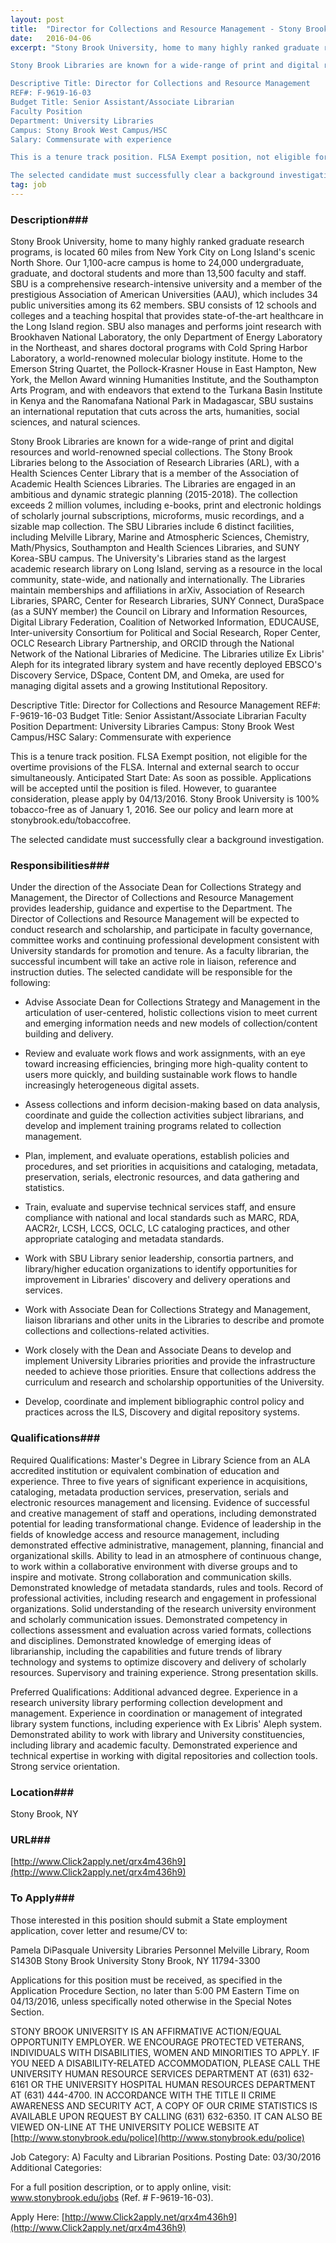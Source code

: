 ```yaml
---
layout: post
title:  "Director for Collections and Resource Management - Stony Brook University"
date:   2016-04-06
excerpt: "Stony Brook University, home to many highly ranked graduate research programs, is located 60 miles from New York City on Long Island's scenic North Shore. Our 1,100-acre campus is home to 24,000 undergraduate, graduate, and doctoral students and more than 13,500 faculty and staff. SBU is a comprehensive research-intensive university and a member of the prestigious Association of American Universities (AAU), which includes 34 public universities among its 62 members. SBU consists of 12 schools and colleges and a teaching hospital that provides state-of-the-art healthcare in the Long Island region. SBU also manages and performs joint research with Brookhaven National Laboratory, the only Department of Energy Laboratory in the Northeast, and shares doctoral programs with Cold Spring Harbor Laboratory, a world-renowned molecular biology institute. Home to the Emerson String Quartet, the Pollock-Krasner House in East Hampton, New York, the Mellon Award winning Humanities Institute, and the Southampton Arts Program, and with endeavors that extend to the Turkana Basin Institute in Kenya and the Ranomafana National Park in Madagascar, SBU sustains an international reputation that cuts across the arts, humanities, social sciences, and natural sciences.

Stony Brook Libraries are known for a wide-range of print and digital resources and world-renowned special collections. The Stony Brook Libraries belong to the Association of Research Libraries (ARL), with a Health Sciences Center Library that is a member of the Association of Academic Health Sciences Libraries. The Libraries are engaged in an ambitious and dynamic strategic planning (2015-2018). The collection exceeds 2 million volumes, including e-books, print and electronic holdings of scholarly journal subscriptions, microforms, music recordings, and a sizable map collection. The SBU Libraries include 6 distinct facilities, including Melville Library, Marine and Atmospheric Sciences, Chemistry, Math/Physics, Southampton and Health Sciences Libraries, and SUNY Korea-SBU campus. The University's Libraries stand as the largest academic research library on Long Island, serving as a resource in the local community, state-wide, and nationally and internationally. The Libraries maintain memberships and affiliations in arXiv, Association of Research Libraries, SPARC, Center for Research Libraries, SUNY Connect, DuraSpace (as a SUNY member) the Council on Library and Information Resources, Digital Library Federation, Coalition of Networked Information, EDUCAUSE, Inter-university Consortium for Political and Social Research, Roper Center, OCLC Research Library Partnership, and ORCID through the National Network of the National Libraries of Medicine. The Libraries utilize Ex Libris' Aleph for its integrated library system and have recently deployed EBSCO's Discovery Service, DSpace, Content DM, and Omeka, are used for managing digital assets and a growing Institutional Repository.

Descriptive Title: Director for Collections and Resource Management
REF#: F-9619-16-03
Budget Title: Senior Assistant/Associate Librarian
Faculty Position
Department: University Libraries
Campus: Stony Brook West Campus/HSC
Salary: Commensurate with experience

This is a tenure track position. FLSA Exempt position, not eligible for the overtime provisions of the FLSA. Internal and external search to occur simultaneously. Anticipated Start Date: As soon as possible. Applications will be accepted until the position is filed. However, to guarantee consideration, please apply by 04/13/2016. Stony Brook University is 100% tobacco-free as of January 1, 2016. See our policy and learn more at stonybrook.edu/tobaccofree.

The selected candidate must successfully clear a background investigation."
tag: job
---
```


### Description###

Stony Brook University, home to many highly ranked graduate research programs, is located 60 miles from New York City on Long Island's scenic North Shore. Our 1,100-acre campus is home to 24,000 undergraduate, graduate, and doctoral students and more than 13,500 faculty and staff. SBU is a comprehensive research-intensive university and a member of the prestigious Association of American Universities (AAU), which includes 34 public universities among its 62 members. SBU consists of 12 schools and colleges and a teaching hospital that provides state-of-the-art healthcare in the Long Island region. SBU also manages and performs joint research with Brookhaven National Laboratory, the only Department of Energy Laboratory in the Northeast, and shares doctoral programs with Cold Spring Harbor Laboratory, a world-renowned molecular biology institute. Home to the Emerson String Quartet, the Pollock-Krasner House in East Hampton, New York, the Mellon Award winning Humanities Institute, and the Southampton Arts Program, and with endeavors that extend to the Turkana Basin Institute in Kenya and the Ranomafana National Park in Madagascar, SBU sustains an international reputation that cuts across the arts, humanities, social sciences, and natural sciences.

Stony Brook Libraries are known for a wide-range of print and digital resources and world-renowned special collections. The Stony Brook Libraries belong to the Association of Research Libraries (ARL), with a Health Sciences Center Library that is a member of the Association of Academic Health Sciences Libraries. The Libraries are engaged in an ambitious and dynamic strategic planning (2015-2018). The collection exceeds 2 million volumes, including e-books, print and electronic holdings of scholarly journal subscriptions, microforms, music recordings, and a sizable map collection. The SBU Libraries include 6 distinct facilities, including Melville Library, Marine and Atmospheric Sciences, Chemistry, Math/Physics, Southampton and Health Sciences Libraries, and SUNY Korea-SBU campus. The University's Libraries stand as the largest academic research library on Long Island, serving as a resource in the local community, state-wide, and nationally and internationally. The Libraries maintain memberships and affiliations in arXiv, Association of Research Libraries, SPARC, Center for Research Libraries, SUNY Connect, DuraSpace (as a SUNY member) the Council on Library and Information Resources, Digital Library Federation, Coalition of Networked Information, EDUCAUSE, Inter-university Consortium for Political and Social Research, Roper Center, OCLC Research Library Partnership, and ORCID through the National Network of the National Libraries of Medicine. The Libraries utilize Ex Libris' Aleph for its integrated library system and have recently deployed EBSCO's Discovery Service, DSpace, Content DM, and Omeka, are used for managing digital assets and a growing Institutional Repository.

Descriptive Title: Director for Collections and Resource Management
REF#: F-9619-16-03
Budget Title: Senior Assistant/Associate Librarian
Faculty Position
Department: University Libraries
Campus: Stony Brook West Campus/HSC
Salary: Commensurate with experience

This is a tenure track position. FLSA Exempt position, not eligible for the overtime provisions of the FLSA. Internal and external search to occur simultaneously. Anticipated Start Date: As soon as possible. Applications will be accepted until the position is filed. However, to guarantee consideration, please apply by 04/13/2016. Stony Brook University is 100% tobacco-free as of January 1, 2016. See our policy and learn more at stonybrook.edu/tobaccofree.

The selected candidate must successfully clear a background investigation.


### Responsibilities###

Under the direction of the Associate Dean for Collections Strategy and Management, the Director of Collections and Resource Management provides leadership, guidance and expertise to the Department. The Director of Collections and Resource Management will be expected to conduct research and scholarship, and participate in faculty governance, committee works and continuing professional development consistent with University standards for promotion and tenure. As a faculty librarian, the successful incumbent will take an active role in liaison, reference and instruction duties. The selected candidate will be responsible for the following:

* Advise Associate Dean for Collections Strategy and Management in the articulation of user-centered, holistic collections vision to meet current and emerging information needs and new models of collection/content building and delivery.

* Review and evaluate work flows and work assignments, with an eye toward increasing efficiencies, bringing more high-quality content to users more quickly, and building sustainable work flows to handle increasingly heterogeneous digital assets.

* Assess collections and inform decision-making based on data analysis, coordinate and guide the collection activities subject librarians, and develop and implement training programs related to collection management.

* Plan, implement, and evaluate operations, establish policies and procedures, and set priorities in acquisitions and cataloging, metadata, preservation, serials, electronic resources, and data gathering and statistics.

* Train, evaluate and supervise technical services staff, and ensure compliance with national and local standards such as MARC, RDA, AACR2r, LCSH, LCCS, OCLC, LC cataloging practices, and other appropriate cataloging and metadata standards.

* Work with SBU Library senior leadership, consortia partners, and library/higher education organizations to identify opportunities for improvement in Libraries' discovery and delivery operations and services.

* Work with Associate Dean for Collections Strategy and Management, liaison librarians and other units in the Libraries to describe and promote collections and collections-related activities.

* Work closely with the Dean and Associate Deans to develop and implement University Libraries priorities and provide the infrastructure needed to achieve those priorities. Ensure that collections address the curriculum and research and scholarship opportunities of the University.

* Develop, coordinate and implement bibliographic control policy and practices across the ILS, Discovery and digital repository systems.



### Qualifications###

Required Qualifications: Master's Degree in Library Science from an ALA accredited institution or equivalent combination of education and experience. Three to five years of significant experience in acquisitions, cataloging, metadata production services, preservation, serials and electronic resources management and licensing. Evidence of successful and creative management of staff and operations, including demonstrated potential for leading transformational change. Evidence of leadership in the fields of knowledge access and resource management, including demonstrated effective administrative, management, planning, financial and organizational skills. Ability to lead in an atmosphere of continuous change, to work within a collaborative environment with diverse groups and to inspire and motivate. Strong collaboration and communication skills. Demonstrated knowledge of metadata standards, rules and tools. Record of professional activities, including research and engagement in professional organizations. Solid understanding of the research university environment and scholarly communication issues. Demonstrated competency in collections assessment and evaluation across varied formats, collections and disciplines. Demonstrated knowledge of emerging ideas of librarianship, including the capabilities and future trends of library technology and systems to optimize discovery and delivery of scholarly resources. Supervisory and training experience. Strong presentation skills.

Preferred Qualifications: Additional advanced degree. Experience in a research university library performing collection development and management. Experience in coordination or management of integrated library system functions, including experience with Ex Libris' Aleph system. Demonstrated ability to work with library and University constituencies, including library and academic faculty. Demonstrated experience and technical expertise in working with digital repositories and collection tools. Strong service orientation. 




### Location###

Stony Brook, NY


### URL###

[http://www.Click2apply.net/qrx4m436h9](http://www.Click2apply.net/qrx4m436h9)

### To Apply###

Those interested in this position should submit a State employment application, cover letter and resume/CV to:

Pamela DiPasquale
University Libraries Personnel
Melville Library, Room S1430B
Stony Brook University
Stony Brook, NY 11794-3300

Applications for this position must be received, as specified in the Application Procedure Section, no later than 5:00 PM Eastern Time on 04/13/2016, unless specifically noted otherwise in the Special Notes Section.

STONY BROOK UNIVERSITY IS AN AFFIRMATIVE ACTION/EQUAL OPPORTUNITY EMPLOYER. WE ENCOURAGE PROTECTED VETERANS, INDIVIDUALS WITH DISABILITIES, WOMEN AND MINORITIES TO APPLY.
IF YOU NEED A DISABILITY-RELATED ACCOMMODATION, PLEASE CALL THE UNIVERSITY HUMAN RESOURCE SERVICES DEPARTMENT AT (631) 632-6161 OR THE UNIVERSITY HOSPITAL HUMAN RESOURCES DEPARTMENT AT (631) 444-4700.
IN ACCORDANCE WITH THE TITLE II CRIME AWARENESS AND SECURITY ACT, A COPY OF OUR CRIME STATISTICS IS AVAILABLE UPON REQUEST BY CALLING (631) 632-6350. IT CAN ALSO BE VIEWED ON-LINE AT THE UNIVERSITY POLICE WEBSITE AT [http://www.stonybrook.edu/police](http://www.stonybrook.edu/police)

Job Category: A) Faculty and Librarian Positions.
Posting Date: 03/30/2016
Additional Categories:

For a full position description, or to apply online, visit: www.stonybrook.edu/jobs (Ref. # F-9619-16-03).

Apply Here: [http://www.Click2apply.net/qrx4m436h9](http://www.Click2apply.net/qrx4m436h9)





